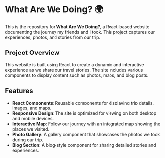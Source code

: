 # What Are We Doing? 🌍

This is the repository for **What Are We Doing?**, a React-based website documenting the journey my friends and I took. This project captures our experiences, photos, and stories from our trip.

## Project Overview

This website is built using React to create a dynamic and interactive experience as we share our travel stories. The site includes various components to display content such as photos, maps, and blog posts.

## Features

- **React Components**: Reusable components for displaying trip details, images, and maps.
- **Responsive Design**: The site is optimized for viewing on both desktop and mobile devices.
- **Interactive Map**: Follow our journey with an integrated map showing the places we visited.
- **Photo Gallery**: A gallery component that showcases the photos we took during our trip.
- **Blog Section**: A blog-style component for sharing detailed stories and experiences.
